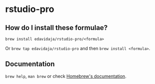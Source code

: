# rstudio-pro

## How do I install these formulae?

`brew install edavidaja/rstudio-pro/<formula>`

Or `brew tap edavidaja/rstudio-pro` and then `brew install <formula>`.

## Documentation

`brew help`, `man brew` or check [Homebrew's documentation](https://docs.brew.sh).

